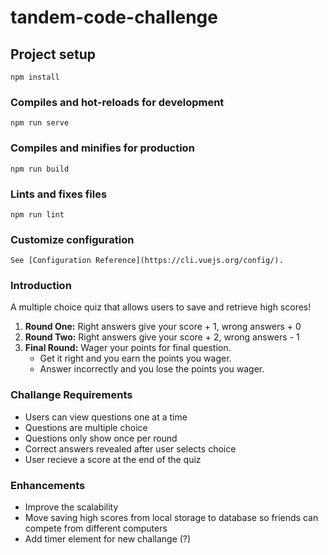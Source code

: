 # tandem-code-challenge

## Project setup
```
npm install
```

### Compiles and hot-reloads for development
```
npm run serve
```

### Compiles and minifies for production
```
npm run build
```

### Lints and fixes files
```
npm run lint
```

### Customize configuration
```
See [Configuration Reference](https://cli.vuejs.org/config/).
```

### Introduction

A multiple choice quiz that allows users to save and retrieve high scores!

1. **Round One:** Right answers give your score + 1, wrong answers + 0
2. **Round Two:** Right answers give your score + 2, wrong answers - 1
3. **Final Round:** Wager your points for final question.
    -  Get it right and you earn the points you wager.
      - Answer incorrectly and you lose the points you wager.


### Challange Requirements

- Users can view questions one at a time
- Questions are multiple choice
- Questions only show once per round
- Correct answers revealed after user selects choice
- User recieve a score at the end of the quiz


### Enhancements
- Improve the scalability
- Move saving high scores from local storage to database so friends can compete from different computers
- Add timer element for new challange (?)
